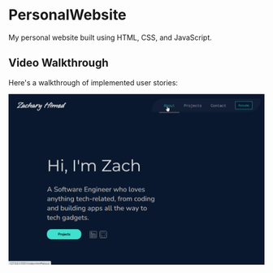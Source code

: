 # PersonalWebsite
My personal website built using HTML, CSS, and JavaScript. 

## Video Walkthrough

Here's a walkthrough of implemented user stories:

<img src='personal_website_walkthrough.gif' title='Video Walkthrough' width='700' alt='Video Walkthrough' />
